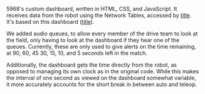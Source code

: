 5968's custom dashboard, written in HTML, CSS, and JavaScript. It receives data from the robot using the Network Tables, accessed by [title](https://github.com/robotpy/pynetworktables2js). 
It's based on this dashboard ([title](https://github.com/frcdashboard/frcdashboard)). 

We added audio queues, to allow every member of the drive team to look
at the field, only having to look at the dashboard if they hear one of the queues. Currently, these are only used to give alerts on the time remaining, at 90, 60, 45
30, 15, 10, and 5 seconds left in the match.

Additionally, the dashboard gets the time directly from the robot, as opposed to managing its own clock as in the original code. While this makes the interval of
one second as viewed on the dashboard somewhat variable, it more accurately accounts for the short break in between auto and teleop.